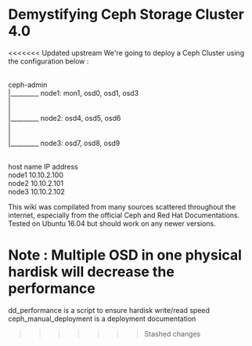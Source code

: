 # Demystifying Ceph Storage Cluster 4.0

<<<<<<< Updated upstream
We're going to deploy a Ceph Cluster using the configuration below :

<br>ceph-admin 
<br>	|_________ node1: mon1, osd0, osd1, osd3
<br>	|
<br>	|
<br>	|_________ node2: osd4, osd5, osd6 
<br>	|
<br>	|
<br>	|_________ node3: osd7, osd8, osd9

<br>host name           IP address
<br>node1               10.10.2.100
<br>node2               10.10.2.101
<br>node3               10.10.2.102

This wiki was compilated from many sources scattered throughout the internet, especially from the official Ceph and Red Hat Documentations. Tested on Ubuntu 16.04 but should work on any newer versions.

Note : Multiple OSD in one physical hardisk will decrease the performance
=======
dd_performance is a script to ensure hardisk write/read speed
ceph_manual_deployment is a deployment documentation
>>>>>>> Stashed changes
